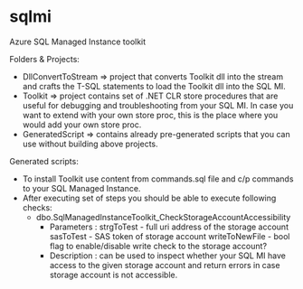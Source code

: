 # sqlmi
Azure SQL Managed Instance toolkit

Folders & Projects:
- DllConvertToStream => project that converts Toolkit dll into the stream and crafts the T-SQL statements to load the Toolkit dll into the SQL MI.
- Toolkit => project contains set of .NET CLR store procedures that are useful for debugging and troubleshooting from your SQL MI.
  In case you want to extend with your own store proc, this is the place where you would add your own store proc.
- GeneratedScript => contains already pre-generated scripts that you can use without building above projects.

Generated scripts:
- To install Toolkit use content from commands.sql file and c/p commands to your SQL Managed Instance.
- After executing set of steps you should be able to execute following checks:
	- dbo.SqlManagedInstanceToolkit_CheckStorageAccountAccessibility 
		- Parameters : 
					strgToTest - full uri address of the storage account
					sasToTest - SAS token of storage account
					writeToNewFile - bool flag to enable/disable write check to the storage account?
		- Description : can be used to inspect whether your SQL MI have access to the given storage account and return errors in case storage account is not accessible.
